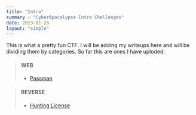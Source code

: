 ```yaml
---
title: "Intro"
summary : "CyberApocalypse Intro Challenges"
date: 2023-01-26
layout: "simple"
---
```


This is what a pretty fun CTF. I will be adding my writeups here and will be dividing them by categories. So far this are ones I have uploded: 

> #### WEB
>- [Passman](web/index.md)

> #### REVERSE
>- [Hunting License](reverse/huntinglicense)